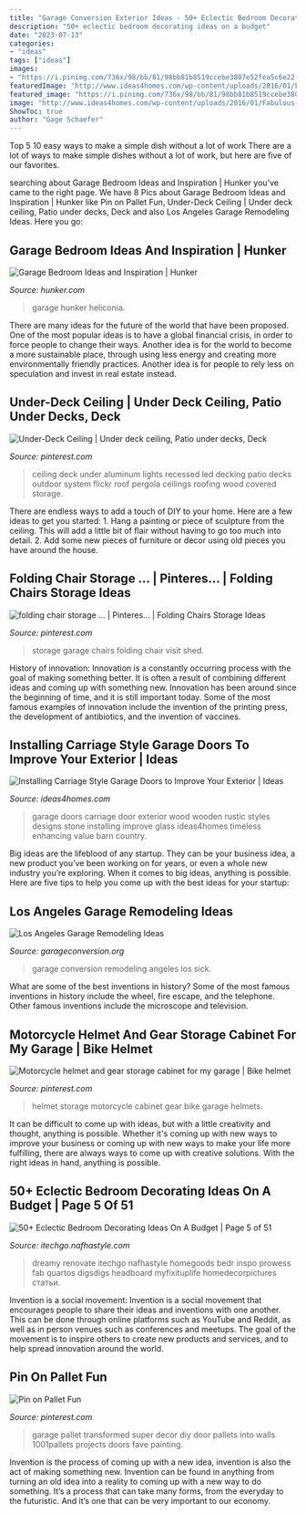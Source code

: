 ```yaml
---
title: "Garage Conversion Exterior Ideas - 50+ Eclectic Bedroom Decorating Ideas On A Budget"
description: "50+ eclectic bedroom decorating ideas on a budget"
date: "2023-07-13"
categories:
- "ideas"
tags: ["ideas"]
images:
- "https://i.pinimg.com/736x/98/bb/81/98bb81b8519ccebe3807e52fea5c6e22--decking-ideas-pergola-ideas.jpg"
featuredImage: "http://www.ideas4homes.com/wp-content/uploads/2016/01/Fabulous-Wood-Carriage-Style-Garage-Doors-with-Stone-Wall-and-Downlight-on-White-Ceiling.jpg"
featured_image: "https://i.pinimg.com/736x/98/bb/81/98bb81b8519ccebe3807e52fea5c6e22--decking-ideas-pergola-ideas.jpg"
image: "http://www.ideas4homes.com/wp-content/uploads/2016/01/Fabulous-Wood-Carriage-Style-Garage-Doors-with-Stone-Wall-and-Downlight-on-White-Ceiling.jpg"
ShowToc: true
author: "Gage Schaefer"
---
```



Top 5 10 easy ways to make a simple dish without a lot of work
There are a lot of ways to make simple dishes without a lot of work, but here are five of our favorites.

	

		
searching about Garage Bedroom Ideas and Inspiration | Hunker you've came to the right page. We have 8 Pics about Garage Bedroom Ideas and Inspiration | Hunker like Pin on Pallet Fun, Under-Deck Ceiling | Under deck ceiling, Patio under decks, Deck and also Los Angeles Garage Remodeling Ideas. Here you go:
		
    
## Garage Bedroom Ideas And Inspiration | Hunker

<img loading=lazy src="https://img.hunkercdn.com/375/cme-data/10/14/d23b2949d09a49e3a83ca218523cc8ba.jpg" onerror="this.onerror=null;this.src='https://tse1.mm.bing.net/th?id=OIP.O3erlPNz0FKRZDpHegCNswAAAA&amp;pid=15.1';" alt="Garage Bedroom Ideas and Inspiration | Hunker">

_Source: hunker.com_

>garage hunker heliconia. 

	

There are many ideas for the future of the world that have been proposed. One of the most popular ideas is to have a global financial crisis, in order to force people to change their ways. Another idea is for the world to become a more sustainable place, through using less energy and creating more environmentally friendly practices. Another idea is for people to rely less on speculation and invest in real estate instead.

    
## Under-Deck Ceiling | Under Deck Ceiling, Patio Under Decks, Deck

<img loading=lazy src="https://i.pinimg.com/736x/98/bb/81/98bb81b8519ccebe3807e52fea5c6e22--decking-ideas-pergola-ideas.jpg" onerror="this.onerror=null;this.src='https://tse2.mm.bing.net/th?id=OIP.Ldy1Kw6xDNIqbRSjt_v3qwHaFa&amp;pid=15.1';" alt="Under-Deck Ceiling | Under deck ceiling, Patio under decks, Deck">

_Source: pinterest.com_

>ceiling deck under aluminum lights recessed led decking patio decks outdoor system flickr roof pergola ceilings roofing wood covered storage. 

	

There are endless ways to add a touch of DIY to your home. Here are a few ideas to get you started: 1. Hang a painting or piece of sculpture from the ceiling. This will add a little bit of flair without having to go too much into detail. 2. Add some new pieces of furniture or decor using old pieces you have around the house.
    
## Folding Chair Storage … | Pinteres… | Folding Chairs Storage Ideas

<img loading=lazy src="https://i.pinimg.com/736x/24/3c/fd/243cfd846f8b1b913cb28687e87750d7.jpg" onerror="this.onerror=null;this.src='https://tse3.mm.bing.net/th?id=OIP.Br9vY2YPqgRE1o3apCLYkAHaHa&amp;pid=15.1';" alt="folding chair storage … | Pinteres… | Folding Chairs Storage Ideas">

_Source: pinterest.com_

>storage garage chairs folding chair visit shed. 

	

History of innovation:
Innovation is a constantly occurring process with the goal of making something better. It is often a result of combining different ideas and coming up with something new. Innovation has been around since the beginning of time, and it is still important today. Some of the most famous examples of innovation include the invention of the printing press, the development of antibiotics, and the invention of vaccines.

    
## Installing Carriage Style Garage Doors To Improve Your Exterior | Ideas

<img loading=lazy src="http://www.ideas4homes.com/wp-content/uploads/2016/01/Fabulous-Wood-Carriage-Style-Garage-Doors-with-Stone-Wall-and-Downlight-on-White-Ceiling.jpg" onerror="this.onerror=null;this.src='https://tse1.mm.bing.net/th?id=OIP.0RutrYdO1PstlStJ564mjQHaEr&amp;pid=15.1';" alt="Installing Carriage Style Garage Doors to Improve Your Exterior | Ideas">

_Source: ideas4homes.com_

>garage doors carriage door exterior wood wooden rustic styles designs stone installing improve glass ideas4homes timeless enhancing value barn country. 

	

Big ideas are the lifeblood of any startup. They can be your business idea, a new product you’ve been working on for years, or even a whole new industry you’re exploring. When it comes to big ideas, anything is possible. Here are five tips to help you come up with the best ideas for your startup: 

    
## Los Angeles Garage Remodeling Ideas

<img loading=lazy src="https://www.garageconversion.org/uploads/images/GarageRemodeling/garage-conversion-3-.jpg" onerror="this.onerror=null;this.src='https://tse4.mm.bing.net/th?id=OIP.-n1gnTKghAmVGN6hvuCdoAHaE8&amp;pid=15.1';" alt="Los Angeles Garage Remodeling Ideas">

_Source: garageconversion.org_

>garage conversion remodeling angeles los sick. 

	

What are some of the best inventions in history?
Some of the most famous inventions in history include the wheel, fire escape, and the telephone. Other famous inventions include the microscope and television.

    
## Motorcycle Helmet And Gear Storage Cabinet For My Garage | Bike Helmet

<img loading=lazy src="https://i.pinimg.com/736x/2c/55/d8/2c55d89e9d5f4e234ff5e1c7525d9938.jpg" onerror="this.onerror=null;this.src='https://tse4.mm.bing.net/th?id=OIP.Q2N44tCTOqRpWIKJfZEWeQHaJ3&amp;pid=15.1';" alt="Motorcycle helmet and gear storage cabinet for my garage | Bike helmet">

_Source: pinterest.com_

>helmet storage motorcycle cabinet gear bike garage helmets. 

	

It can be difficult to come up with ideas, but with a little creativity and thought, anything is possible. Whether it's coming up with new ways to improve your business or coming up with new ways to make your life more fulfilling, there are always ways to come up with creative solutions. With the right ideas in hand, anything is possible.

    
## 50+ Eclectic Bedroom Decorating Ideas On A Budget | Page 5 Of 51

<img loading=lazy src="http://itechgo.com/wp-content/uploads/2018/04/Eclectic-Bedroom-Decorating-Ideas-On-A-Budget-4.jpg" onerror="this.onerror=null;this.src='https://tse4.mm.bing.net/th?id=OIP.PdFOFdmehGtcLaCrgNrAxQHaLF&amp;pid=15.1';" alt="50+ Eclectic Bedroom Decorating Ideas On A Budget | Page 5 of 51">

_Source: itechgo.nafhastyle.com_

>dreamy renovate itechgo nafhastyle homegoods bedr inspo prowess fab quartos digsdigs headboard myfixituplife homedecorpictures статьи. 

	

Invention is a social movement:
Invention is a social movement that encourages people to share their ideas and inventions with one another. This can be done through online platforms such as YouTube and Reddit, as well as in person venues such as conferences and meetups. The goal of the movement is to inspire others to create new products and services, and to help spread innovation around the world.

    
## Pin On Pallet Fun

<img loading=lazy src="https://i.pinimg.com/736x/ef/02/a9/ef02a94af57cb1555ae7e9f1471931c3--pallet-door-pallet-wall-decor.jpg" onerror="this.onerror=null;this.src='https://tse3.mm.bing.net/th?id=OIP.nCXsZsmyzi8CI1SLLeRdZQHaJ4&amp;pid=15.1';" alt="Pin on Pallet Fun">

_Source: pinterest.com_

>garage pallet transformed super decor diy door pallets into walls 1001pallets projects doors fave painting. 

	

Invention is the process of coming up with a new idea, invention is also the act of making something new. Invention can be found in anything from turning an old idea into a reality to coming up with a new way to do something. It’s a process that can take many forms, from the everyday to the futuristic. And it’s one that can be very important to our economy.

